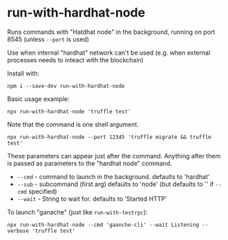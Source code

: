 # run-with-hardhat-node
Runs commands with "Hatdhat node" in the background, running on port 8545 (unless `--port` is used)

Use when internal "hardhat" network can't be used (e.g. when external processes needs to inteact with the blockchain)

Install with:

```
npm i --save-dev run-with-hardhat-node
```

Basic usage example:

```
npx run-with-hardhat-node 'truffle test'
```

Note that the command is one shell argument.

```
npx run-with-hardhat-node --port 12345 'truffle migrate && truffle test'
```

These parameters can appear just after the command. Anything after them is passed as parameters to the "hardhat node" command.
- `--cmd` - command to launch in the background. defaults to 'hardhat'
- `--sub` - subcommand (first arg) defaults to 'node' (but defaults to '' if `--cmd` specified)
- `--wait` - String to wait for. defaults to 'Started HTTP'

To launch "ganache" (just like `run-with-testrpc`):

```
npx run-with-hardhat-node --cmd 'gaanche-cli' --wait Listening --verbose 'truffle test'
```
